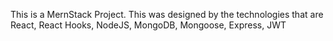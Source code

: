This is a MernStack Project. This was designed by the technologies that are React, React Hooks, NodeJS, MongoDB, Mongoose, Express, JWT

